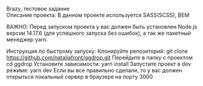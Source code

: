 Brazy, тестовое задание <br>
Описание проекта:
В данном проекте используется SASS(SCSS), BEM

ВАЖНО:
Перед запуском проекта у вас должен быть установлен Node.js версии 14.17.6 (для успешного запуска без ошибок), а так же пакетный менеджер yarn.

Инструкция по быстрому запуску:
Клонируйте репозиторий: git clone https://github.com/nataliafront/ggdrop.git
Перейдите в папку с проектом cd ggdrop
Установите зависимости: yarn install
Запустите проект в dev режиме: yarn dev
Если вы все правильно сделали, то у вас должен открыться локальный сервер в браузере на порту 3000
